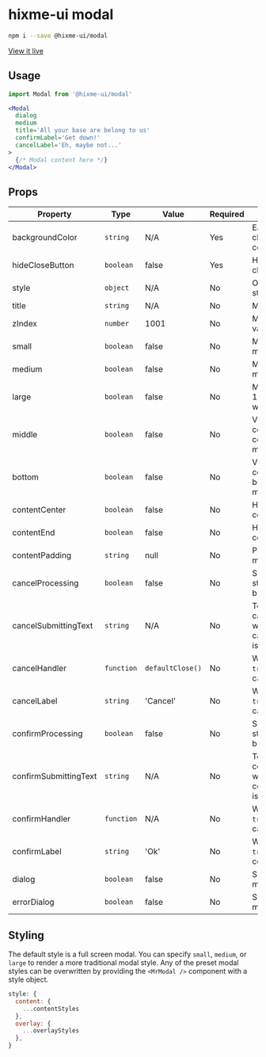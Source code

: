 # hixme-ui modal

```bash
npm i --save @hixme-ui/modal
```

[View it live](https://hixme.github.io/hixme-ui/modal)

## Usage 

```jsx
import Modal from '@hixme-ui/modal'

<Modal
  dialog 
  medium
  title='All your base are belong to us' 
  confirmLabel='Get down!' 
  cancelLabel='Eh, maybe not...'
>
  {/* Modal content here */}
</Modal>
```

## Props

| Property                | Type       | Value            | Required | Description                                                       |
| ----------------------- | ---------- | ---------------- | -------- | ---------------------------------------------------------------   |
| backgroundColor         | `string`   | N/A              | Yes      | Easy way to change the modal color                                |
| hideCloseButton         | `boolean`  | false            | Yes      | Hide the default close button                                     |
| style                   | `object`   | N/A              | No       | Override modal styles                                             |
| title                   | `string`   | N/A              | No       | Modal title header                                                |
| zIndex                  | `number`   | 1001             | No       | Modal z-index value                                               |
| small                   | `boolean`  | false            | No       | Modal with 568px max-width                                        |
| medium                  | `boolean`  | false            | No       | Modal with 800px max-width                                        |
| large                   | `boolean`  | false            | No       | Modal with 1024px max-width                                       |
| middle                  | `boolean`  | false            | No       | Vertically align content in the center of the modal               |
| bottom                  | `boolean`  | false            | No       | Vertically align content on the bottom of the modal               |
| contentCenter           | `boolean`  | false            | No       | Horizontally align content center                                 |
| contentEnd              | `boolean`  | false            | No       | Horizontally align content right                                  |
| contentPadding          | `string`   | null             | No       | Padding for the modal content                                     |
| cancelProcessing        | `boolean`  | false            | No       | Show processing state on cancel button                            |
| cancelSubmittingText    | `string`   | N/A              | No       | Text shown on the cancel button when cancelProcessing is `true`   |
| cancelHandler           | `function` | `defaultClose()` | No       | When `dialog = true`, function called on cancel                   |
| cancelLabel             | `string`   | 'Cancel'         | No       | When `dialog = true`, label on the cancel button                  |
| confirmProcessing       | `boolean`  | false            | No       | Show processing state on confirm button                           |
| confirmSubmittingText   | `string`   | N/A              | No       | Text shown on the confirm button when confirmProcessing is `true` |
| confirmHandler          | `function` | N/A              | No       | When `dialog = true`, function called on confirm                  |
| confirmLabel            | `string`   | 'Ok'             | No       | When `dialog = true`, label on the confirm button                 |
| dialog                  | `boolean`  | false            | No       | Show dialog modal                                                 |
| errorDialog             | `boolean`  | false            | No       | Show error dialog modal                                           |

## Styling

The default style is a full screen modal. You can specify `small`, `medium`, or `large` to render a more traditional modal style. Any of the preset modal styles can be overwritten by providing the `<MrModal />` component with a style object.

```js 
style: {
  content: {
    ...contentStyles
  },
  overlay: {
    ...overlayStyles
  },
}
```
